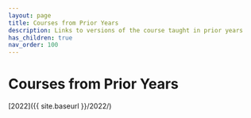 ```yaml
---
layout: page
title: Courses from Prior Years
description: Links to versions of the course taught in prior years
has_children: true
nav_order: 100
---
```


# Courses from Prior Years

[2022]({{ site.baseurl }}/2022/)
